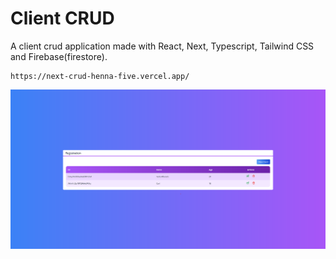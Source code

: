 # Client CRUD

A client crud application made with React, Next, Typescript, Tailwind CSS and Firebase(firestore).
```
https://next-crud-henna-five.vercel.app/
```

![Screenshot](img.png)